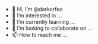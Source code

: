 - 👋 Hi, I’m @darkorfeo
- 👀 I’m interested in ...
- 🌱 I’m currently learning ...
- 💞️ I’m looking to collaborate on ...
- 📫 How to reach me ...

<!---
darkorfeo/darkorfeo is a ✨ special ✨ repository because its `README.md` (this file) appears on your GitHub profile.
You can click the Preview link to take a look at your changes.
--->
